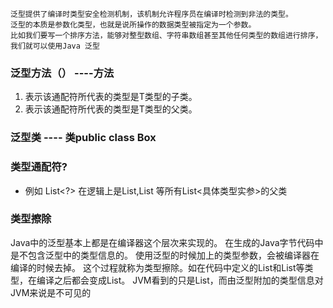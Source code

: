 ```text
泛型提供了编译时类型安全检测机制，该机制允许程序员在编译时检测到非法的类型。
泛型的本质是参数化类型，也就是说所操作的数据类型被指定为一个参数。
比如我们要写一个排序方法，能够对整型数组、字符串数组甚至其他任何类型的数组进行排序，我们就可以使用Java 泛型
```

### 泛型方法（<E>） ----方法
1. <? extends T>表示该通配符所代表的类型是T类型的子类。 
2. <? super T>表示该通配符所代表的类型是T类型的父类。


### 泛型类<T>  ---- 类public class Box<T>

### 类型通配符?
- 例如 List<?> 在逻辑上是List<String>,List<Integer> 等所有List<具体类型实参>的父类

### 类型擦除
Java中的泛型基本上都是在编译器这个层次来实现的。
在生成的Java字节代码中是不包含泛型中的类型信息的。
使用泛型的时候加上的类型参数，会被编译器在编译的时候去掉。
这个过程就称为类型擦除。如在代码中定义的List<Object>和List<String>等类型，在编译之后都会变成List。
JVM看到的只是List，而由泛型附加的类型信息对JVM来说是不可见的